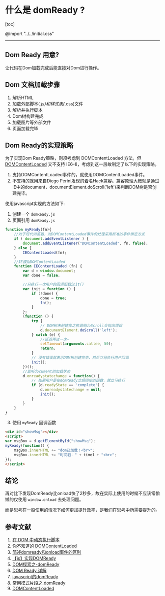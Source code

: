 <h1>什么是 domReady ?</h1>

[toc]

@import "../../initial.css"

---

## Dom Ready 用意?

让代码在Dom加载完成后能直接对Dom进行操作。

## Dom 文档加载步骤

1. 解析HTML
2. 加载外部脚本(*.js)和样式表(*.css)文件
3. 解析并执行脚本
4. Dom树构建完成
5. 加载图片等外部文件
6. 页面加载完毕

## Dom Ready的实现策略

为了实现Dom Ready策略，则须考虑到 DOMContentLoaded 方法，但 [DOMContentLoaded](https://caniuse.com/#search=DOMContentLoaded) 又不支持 IE6-8，考虑到这一层故制定了以下的实现策略。

1. 支持DOMContentLoaded事件的，就使用DOMContentLoaded事件。
2. 不支持的就用来自Diego Perini发现的着名Hack兼容。兼容原理大概就是通过IE中的document，documentElement.doScroll('left')来判断DOM树是否创建完毕。

使用javascript实现的方法如下:

1. 创建一个 `domReady.js`
2. 页面引用 `domReady.js`

```js
function myReady(fn){  
    //对于现代浏览器，对DOMContentLoaded事件的处理采用标准的事件绑定方式  
    if ( document.addEventListener ) {  
        document.addEventListener("DOMContentLoaded", fn, false);  
    } else {  
        IEContentLoaded(fn);  
    }  
    //IE模拟DOMContentLoaded  
    function IEContentLoaded (fn) {  
        var d = window.document;  
        var done = false;  

        //只执行一次用户的回调函数init()  
        var init = function () {  
            if (!done) {  
                done = true;  
                fn();  
            }  
        };  
        (function () {  
            try {  
                // DOM树未创建完之前调用doScroll会抛出错误  
                d.documentElement.doScroll('left');  
            } catch (e) {  
                //延迟再试一次~  
                setTimeout(arguments.callee, 50);  
                return;  
            }  
            // 没有错误就表示DOM树创建完毕，然后立马执行用户回调  
            init();  
        })();  
        //监听document的加载状态  
        d.onreadystatechange = function() {  
            // 如果用户是在domReady之后绑定的函数，就立马执行  
            if (d.readyState == 'complete') {  
                d.onreadystatechange = null;  
                init();  
            }  
        }  
    }  
}
```

3. 使用 `myReady` 回调函数

```html
<div id="showMsg"></div>
<script>
var msgBox = d.getElementById("showMsg");
myReady(function() {
    msgBox.innerHTML += "dom已加载！<br>";
    msgBox.innerHTML += "时间戳：" + time1 + "<br>";
});
</script>
```

## 结论

再对比下发现DomReady比onload快了2秒多，故在实际上使用的时候不应该常偷懒的仅使用 `window.onload` 去处理问题。

而是思考在一般使用的情况下如何更加提升效率，是我们在思考中所需要提升的。

<h2>参考文献</h2>

1. [在 DOM 中动态执行脚本](https://harttle.land/2017/01/16/dynamic-script-insertion.html)
2. [你不知道的 DOMContentLoaded](https://zhuanlan.zhihu.com/p/25876048)
3. [简述domready和onload事件的区别](https://www.jianshu.com/p/6b0a95cdbc7a)
4. [【js】实现DOMReady](https://www.jianshu.com/p/88b9d3874749)
5. [DOM探索之-domReady](https://www.geekjc.com/post/5c2b9a5e2b963e0f4f041aca)
6. [DOM Ready 详解](https://www.cnblogs.com/zhangziqiu/archive/2011/06/27/domready.html)
7. [javascript的domReady](https://www.cnblogs.com/rubylouvre/archive/2009/12/30/1635645.html)
8. [常用模式片段之 domReady](http://jsorz.cn/blog/2016/12/code-patterns-of-dom-ready.html)
9. [DOMContentLoaded](https://developer.mozilla.org/zh-CN/docs/Web/Events/DOMContentLoaded)
